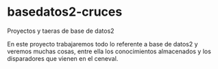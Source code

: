 basedatos2-cruces
=================

Proyectos y taeras de base de datos2

En este proyecto trabajaremos todo lo referente a base de datos2 y veremos muchas cosas, entre ella los conocimientos almacenados y los disparadores que vienen en el ceneval.
